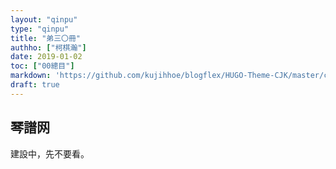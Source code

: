 ```yaml
---
layout: "qinpu"
type: "qinpu"
title: "弟三〇冊"
authho: ["柯棋瀚"]
date: 2019-01-02
toc: ["00總目"]
markdown: 'https://github.com/kujihhoe/blogflex/HUGO-Theme-CJK/master/content/qinpu/00table/30.md'
draft: true
---
```



## 琴譜网

建設中，先不要看。
